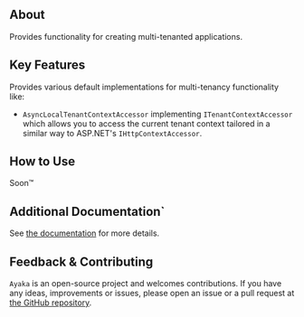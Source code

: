 ## About

Provides functionality for creating multi-tenanted applications.

## Key Features

Provides various default implementations for multi-tenancy functionality like:

* `AsyncLocalTenantContextAccessor` implementing `ITenantContextAccessor` which allows you to access the
  current tenant context tailored in a similar way to ASP.NET's `IHttpContextAccessor`.

## How to Use

Soon&trade;

## Additional Documentation`

See [the documentation](https://xzelsius.github.io/Ayaka/guide/packages/multi-tenancy) for more details.

## Feedback & Contributing

`Ayaka` is an open-source project and welcomes contributions. If you have any ideas, improvements or issues, please open an issue
or a pull request at [the GitHub repository](https://github.com/Xzelsius/Ayaka).
